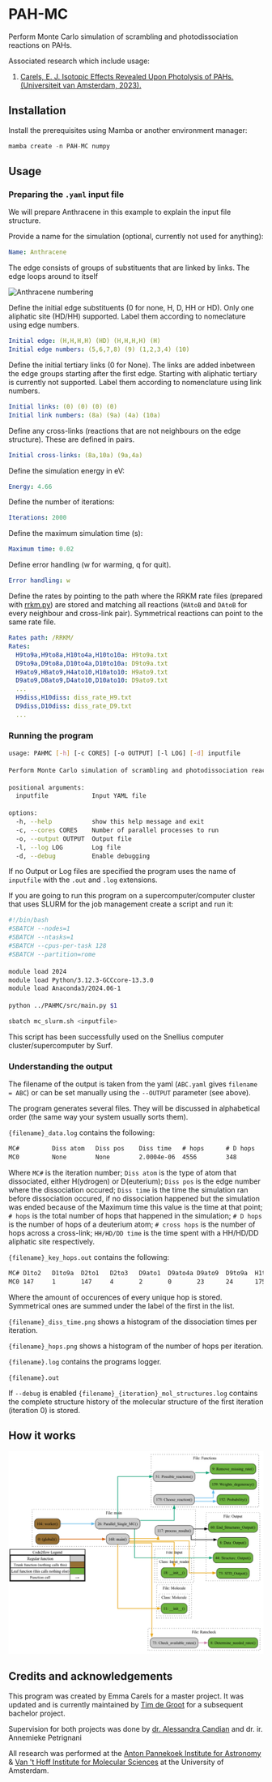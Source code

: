 # PAH-MC

Perform Monte Carlo simulation of scrambling and photodissociation reactions on PAHs.

Associated research which include usage:

1. [Carels, E. J. Isotopic Effects Revealed Upon Photolysis of PAHs. (Universiteit van Amsterdam, 2023).](https://scripties.uba.uva.nl/search?id=record_53847)

## Installation

Install the prerequisites using Mamba or another environment manager:

```python
mamba create -n PAH-MC numpy
```

## Usage

### Preparing the `.yaml` input file

We will prepare Anthracene in this example to explain the input file structure.

Provide a name for the simulation (optional, currently not used for anything):

```yaml
Name: Anthracene
```

The edge consists of groups of substituents that are linked by links. The edge loops around to itself

![Anthracene numbering](https://upload.wikimedia.org/wikipedia/commons/thumb/d/d0/Anthracene-numbering.svg/320px-Anthracene-numbering.svg.png)

Define the initial edge substituents (0 for none, H, D, HH or HD). Only one aliphatic site (HD/HH) supported. Label them according to nomeclature using edge numbers.

```yaml
Initial edge: (H,H,H,H) (HD) (H,H,H,H) (H)
Initial edge numbers: (5,6,7,8) (9) (1,2,3,4) (10)
```

Define the initial tertiary links (0 for None). The links are added inbetween the edge groups starting after the first edge. Starting with aliphatic tertiary is currently not supported. Label them according to nomenclature using link numbers.

```yaml
Initial links: (0) (0) (0) (0)
Initial link numbers: (8a) (9a) (4a) (10a)
```

Define any cross-links (reactions that are not neighbours on the edge structure). These are defined in pairs.

```yaml
Initial cross-links: (8a,10a) (9a,4a)
```

Define the simulation energy in eV:

```yaml
Energy: 4.66
```

Define the number of iterations:

```yaml
Iterations: 2000
```

Define the maximum simulation time (s):

```yaml
Maximum time: 0.02
```

Define error handling (w for warming, q for quit).

```yaml
Error handling: w
```

Define the rates by pointing to the path where the RRKM rate files (prepared with [rrkm.py](https://github.com/tim-degroot/PAHMC/tree/main/RRKM)) are stored and matching all reactions (`HAtoB` and `DAtoB` for every neighbour and cross-link pair). Symmetrical reactions can point to the same rate file.

```yaml
Rates path: /RRKM/
Rates:
  H9to9a,H9to8a,H10to4a,H10to10a: H9to9a.txt
  D9to9a,D9to8a,D10to4a,D10to10a: D9to9a.txt
  H9ato9,H8ato9,H4ato10,H10ato10: H9ato9.txt
  D9ato9,D8ato9,D4ato10,D10ato10: D9ato9.txt
  ...
  H9diss,H10diss: diss_rate_H9.txt
  D9diss,D10diss: diss_rate_D9.txt
  ...
```

### Running the program

```bash
usage: PAHMC [-h] [-c CORES] [-o OUTPUT] [-l LOG] [-d] inputfile

Perform Monte Carlo simulation of scrambling and photodissociation reactions on PAHs.

positional arguments:
  inputfile            Input YAML file

options:
  -h, --help           show this help message and exit
  -c, --cores CORES    Number of parallel processes to run
  -o, --output OUTPUT  Output file
  -l, --log LOG        Log file
  -d, --debug          Enable debugging
```

If no Output or Log files are specified the program uses the name of `inputfile` with the `.out` and `.log` extensions.

If you are going to run this program on a supercomputer/computer cluster that uses SLURM for the job management create a script and run it:

```bash
#!/bin/bash
#SBATCH --nodes=1
#SBATCH --ntasks=1
#SBATCH --cpus-per-task 128
#SBATCH --partition=rome

module load 2024
module load Python/3.12.3-GCCcore-13.3.0
module load Anaconda3/2024.06-1

python ../PAHMC/src/main.py $1
```

```bash
sbatch mc_slurm.sh <inputfile> 
```

This script has been successfully used on the Snellius computer cluster/supercomputer by Surf.

### Understanding the output

The filename of the output is taken from the yaml (`ABC.yaml` gives `filename = ABC`) or can be set manually using the `--OUTPUT` parameter (see above).

The program generates several files. They will be discussed in alphabetical order (the same way your system  usually sorts them).

`{filename}_data.log` contains the following:

```md
MC#       	Diss atom 	Diss pos  	Diss time 	# hops    	# D hops  	# cross hops	HH time   	HD time   	DD time   
MC0       	None      	None      	2.0004e-06	4556      	348       	21          	1.5672e-06	4.331e-07 	0         
```

Where `MC#` is the iteration number; `Diss atom` is the type of atom that dissociated, either H(ydrogen) or D(euterium); `Diss pos` is the edge number where the dissociation occured; `Diss time` is the time the simulation ran before dissociation occured, if no dissociation happened but the simulation was ended because of the Maximum time this value is the time at that point; `# hops` is the total number of hops that happened in the simulation; `# D hops` is the number of hops of a deuterium atom; `# cross hops` is the number of hops across a cross-link; `HH/HD/DD time` is the time spent with a HH/HD/DD aliphatic site respectively.

`{filename}_key_hops.out` contains the following:

```md
MC#	D1to2	D1to9a	D2to1	D2to3	D9ato1	D9ato4a	D9ato9	D9to9a	H1to2	H1to9a	H2to1	H2to3	H9ato1	H9ato4a	H9ato9	H9to9a
MC0	147  	1     	147  	4    	2     	0      	23    	24    	1757 	40    	1757 	142  	39    	21     	226   	226   
```

Where the amount of occurences of every unique hop is stored. Symmetrical ones are summed under the label of the first in the list.

`{filename}_diss_time.png` shows a histogram of the dissociation times per iteration.

`{filename}_hops.png` shows a histogram of the number of hops per iteration.

`{filename}.log` contains the programs logger.

`{filename}.out`

If `--debug` is enabled `{filename}_{iteration}_mol_structures.log` contains the complete structure history of the molecular structure of the first iteration (iteration 0) is stored.

## How it works

![Code2flow diagram](out.png)

## Credits and acknowledgements

This program was created by Emma Carels for a master project. It was updated and is currently maintained by [Tim de Groot](tim.degroot@student.uva.nl) for a subsequent bachelor project.

Supervision for both projects was done by [dr. Alessandra Candian](a.candian2@uva.nl) and dr. ir. Annemieke Petrignani

All research was performed at the [Anton Pannekoek Institute for Astronomy](https://api.uva.nl) & [Van 't Hoff Institute for Molecular Sciences](https://hims.uva.nl) at the University of Amsterdam.
